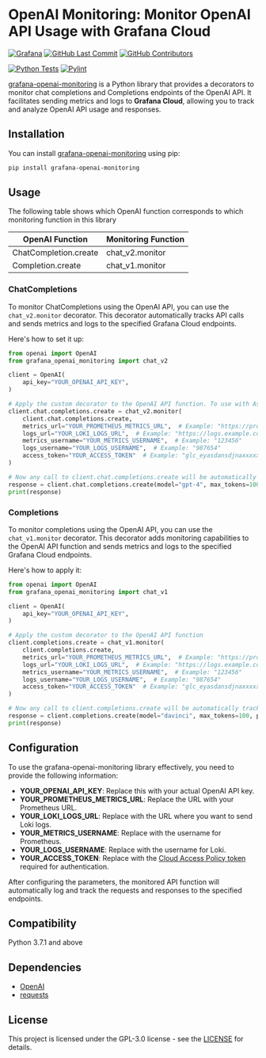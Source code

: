 # OpenAI Monitoring: Monitor OpenAI API Usage with Grafana Cloud
[![Grafana](https://img.shields.io/badge/grafana-%23F46800.svg?&logo=grafana&logoColor=white)](https://grafana.com)
[![GitHub Last Commit](https://img.shields.io/github/last-commit/grafana/grafana-openai-monitoring)](https://github.com/grafana/grafana-openai-monitoring/tags)
[![GitHub Contributors](https://img.shields.io/github/contributors/grafana/grafana-openai-monitoring)](https://github.com/grafana/grafana-openai-monitoring/tags)

[![Python Tests](https://github.com/grafana/grafana-openai-monitoring/actions/workflows/python-tests.yml/badge.svg?branch=main)](https://github.com/grafana/grafana-openai-monitoring/actions/workflows/python-tests.yml)
[![Pylint](https://github.com/grafana/grafana-openai-monitoring/actions/workflows/pylint.yml/badge.svg?branch=main)](https://github.com/grafana/grafana-openai-monitoring/actions/workflows/pylint.yml)

[grafana-openai-monitoring](https://pypi.org/project/grafana-openai-monitoring/) is a Python library that provides a decorators to monitor chat completions and Completions endpoints of the OpenAI API. It facilitates sending metrics and logs to **Grafana Cloud**, allowing you to track and analyze OpenAI API usage and responses.

## Installation
You can install [grafana-openai-monitoring](https://pypi.org/project/grafana-openai-monitoring/) using pip:

```bash
pip install grafana-openai-monitoring
```

## Usage

The following table shows which OpenAI function corresponds to which monitoring function in this library

| OpenAI Function        | Monitoring Function |
|------------------------|---------------------|
| ChatCompletion.create  | chat_v2.monitor    |
| Completion.create      | chat_v1.monitor    |

### ChatCompletions

To monitor ChatCompletions using the OpenAI API, you can use the `chat_v2.monitor` decorator. This decorator automatically tracks API calls and sends metrics and logs to the specified Grafana Cloud endpoints.

Here's how to set it up:

```python
from openai import OpenAI
from grafana_openai_monitoring import chat_v2

client = OpenAI(
    api_key="YOUR_OPENAI_API_KEY",
)

# Apply the custom decorator to the OpenAI API function. To use with AsyncOpenAI, Pass `use_async` = True in this function.
client.chat.completions.create = chat_v2.monitor(
    client.chat.completions.create,
    metrics_url="YOUR_PROMETHEUS_METRICS_URL",  # Example: "https://prometheus.grafana.net/api/prom"
    logs_url="YOUR_LOKI_LOGS_URL",  # Example: "https://logs.example.com/loki/api/v1/push/"
    metrics_username="YOUR_METRICS_USERNAME",  # Example: "123456"
    logs_username="YOUR_LOGS_USERNAME",  # Example: "987654"
    access_token="YOUR_ACCESS_TOKEN"  # Example: "glc_eyasdansdjnaxxxxxxxxxxx"
)

# Now any call to client.chat.completions.create will be automatically tracked
response = client.chat.completions.create(model="gpt-4", max_tokens=100, messages=[{"role": "user", "content": "What is Grafana?"}])
print(response)
```

### Completions

To monitor completions using the OpenAI API, you can use the `chat_v1.monitor` decorator. This decorator adds monitoring capabilities to the OpenAI API function and sends metrics and logs to the specified Grafana Cloud endpoints.

Here's how to apply it:

```python
from openai import OpenAI
from grafana_openai_monitoring import chat_v1

client = OpenAI(
    api_key="YOUR_OPENAI_API_KEY",
)

# Apply the custom decorator to the OpenAI API function
client.completions.create = chat_v1.monitor(
    client.completions.create,
    metrics_url="YOUR_PROMETHEUS_METRICS_URL",  # Example: "https://prometheus.grafana.net/api/prom"
    logs_url="YOUR_LOKI_LOGS_URL",  # Example: "https://logs.example.com/loki/api/v1/push/"
    metrics_username="YOUR_METRICS_USERNAME",  # Example: "123456"
    logs_username="YOUR_LOGS_USERNAME",  # Example: "987654"
    access_token="YOUR_ACCESS_TOKEN"  # Example: "glc_eyasdansdjnaxxxxxxxxxxx"
)

# Now any call to client.completions.create will be automatically tracked
response = client.completions.create(model="davinci", max_tokens=100, prompt="Isn't Grafana the best?")
print(response)
```

## Configuration
To use the grafana-openai-monitoring library effectively, you need to provide the following information:

- **YOUR_OPENAI_API_KEY**: Replace this with your actual OpenAI API key.
- **YOUR_PROMETHEUS_METRICS_URL**: Replace the URL with your Prometheus URL.
- **YOUR_LOKI_LOGS_URL**: Replace with the URL where you want to send Loki logs.
- **YOUR_METRICS_USERNAME**: Replace with the username for Prometheus.
- **YOUR_LOGS_USERNAME**: Replace with the username for Loki.
- **YOUR_ACCESS_TOKEN**: Replace with the [Cloud Access Policy token](https://grafana.com/docs/grafana-cloud/account-management/authentication-and-permissions/access-policies/) required for authentication.

After configuring the parameters, the monitored API function will automatically log and track the requests and responses to the specified endpoints.

## Compatibility
Python 3.7.1 and above

## Dependencies
- [OpenAI](https://pypi.org/project/openai/)
- [requests](https://pypi.org/project/requests/)

## License
This project is licensed under the  GPL-3.0 license - see the [LICENSE](LICENSE.txt) for details.
